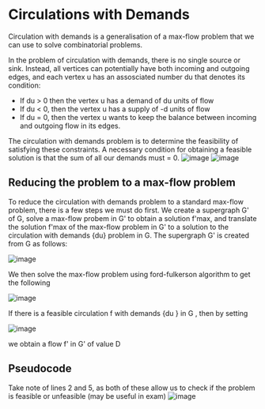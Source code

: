 # Circulations with Demands
Circulation with demands is a generalisation of a max-flow problem that we can use to solve combinatorial problems.  

In the problem of circulation with demands, there is no single source or sink. Instead, all vertices can potentially have both incoming and outgoing edges, and each vertex u has an assosciated number du that denotes its condition:
- If du > 0 then the vertex u has a demand of du units of flow
- If du < 0, then the vertex u has a supply of -d units of flow
- If du = 0, then the vertex u wants to keep the balance between incoming and outgoing flow in its edges.

The circulation with demands problem is to determine the feasibility of satisfying these constraints. A necessary condition for obtaining a feasible solution is that the sum of all our demands must = 0. 
![image](https://github.com/awat0045/FIT2004-notes/assets/140218451/9e82dffc-7169-4679-a644-7fde83bbea0a)
![image](https://github.com/awat0045/FIT2004-notes/assets/140218451/e4a63ff3-00e9-4267-bcf1-18af02a73f24)

## Reducing the problem to a max-flow problem 
To reduce the circulation with demands problem to a standard max-flow problem, there is a few steps we must do first. We create a supergraph G' of G, solve a max-flow probem in G' to obtain a solution f'max, and translate the solution f'max of the max-flow problem in G' to a solution to the circulation with demands {du} problem in G. The supergraph G' is created from G as follows: 

![image](https://github.com/awat0045/FIT2004-notes/assets/140218451/3ce2470c-6972-4dc8-bab9-e27fcfe18b97)


We then solve the max-flow problem using ford-fulkerson algorithm to get the following

![image](https://github.com/awat0045/FIT2004-notes/assets/140218451/63e9bfb4-0438-4e45-96b0-2251b06932e1)

If there is a feasible circulation f with demands {du } in G , then by setting

![image](https://github.com/awat0045/FIT2004-notes/assets/140218451/c349c242-1126-4a27-983e-4da72a21a23f)

we obtain a flow f' in G' of value D

## Pseudocode
Take note of lines 2 and 5, as both of these allow us to check if the problem is feasible or unfeasible (may be useful in exam)
![image](https://github.com/awat0045/FIT2004-notes/assets/140218451/f2b0f867-51f7-4dfe-a42e-3d176f70f1e2)
